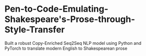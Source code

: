 # Pen-to-Code-Emulating-Shakespeare's-Prose-through-Style-Transfer
Built a robust Copy-Enriched Seq2Seq NLP model using Python and PyTorch to translate modern English to Shakespearean prose
